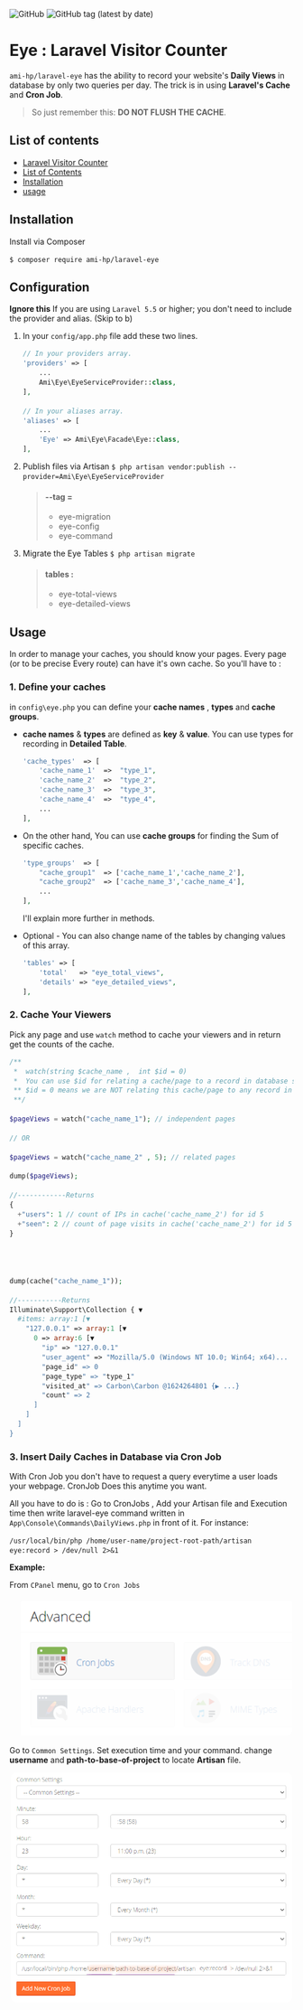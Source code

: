 ![GitHub](https://img.shields.io/github/license/ami-hp/laravel-eye?style=for-the-badge)
![GitHub tag (latest by date)](https://img.shields.io/github/v/tag/ami-hp/laravel-eye?color=00aa00&label=Release&logo=github&style=for-the-badge)


# Eye : Laravel Visitor Counter
`ami-hp/laravel-eye` has the ability to record your website's **Daily Views** in database by only two queries per day.  The trick is in using **Laravel's Cache** and **Cron Job**.
>  So just remember this: **DO NOT FLUSH THE CACHE**.

## List of contents
- [Laravel Visitor Counter](#laravel-visitor-counter)
- [List of Contents](#list-of-contents)
- [Installation](#Installation)
- [usage](#usage)

## Installation
Install via Composer

`$ composer require ami-hp/laravel-eye`

## Configuration
**Ignore this** If you are using  `Laravel 5.5`  or higher;  you don't need to include the provider and alias. (Skip to b)

1. In your `config/app.php`  file add these two lines.
	```php
	// In your providers array.
	'providers' => [
	    ...
	    Ami\Eye\EyeServiceProvider::class,
	],

	// In your aliases array.
	'aliases' => [
	    ...
	    'Eye' => Ami\Eye\Facade\Eye::class,
	],
	```
2. Publish files via Artisan
	`$ php artisan vendor:publish --provider=Ami\Eye\EyeServiceProvider`

	> #### --tag =
	> 	- eye-migration
	> 	- eye-config
	> 	- eye-command
3. Migrate the Eye Tables
	`$ php artisan migrate`
	> #### tables :
	> 	- eye-total-views
	> 	- eye-detailed-views
	
## Usage 
In order to manage your caches, you should know your pages. Every page (or to be precise Every route) can have it's own cache. So you'll have to :
### 1. Define your caches
in `config\eye.php` you can define your **cache names** , **types** and **cache groups**.
-  **cache names** & **types** are defined as **key** & **value**. You can use types for recording in **Detailed Table**. 
	
	```php
	'cache_types'  => [
		'cache_name_1'  =>  "type_1",
		'cache_name_2'  =>  "type_2",
		'cache_name_3'  =>  "type_3",
		'cache_name_4'  =>  "type_4",
		...
	],
	```
- On the other hand, You can use **cache groups** for finding the Sum of specific caches.
	```php
	'type_groups'  => [
		"cache_group1"  => ['cache_name_1','cache_name_2'],
		"cache_group2"  => ['cache_name_3','cache_name_4'],
		...
	],
	```
	I'll explain more further in methods.

- Optional - You can also change name of the tables by changing values of this array.
	```php
	'tables' => [
        'total'   => "eye_total_views",
        'details' => "eye_detailed_views",
    ],
	```

### 2. Cache Your Viewers
Pick any page and use `watch` method to cache your viewers and in return get the counts of the cache.
```php
/** 
 *  watch(string $cache_name ,  int $id = 0) 
 *  You can use $id for relating a cache/page to a record in database such as a Product or Article
 ** $id = 0 means we are NOT relating this cache/page to any record in database
 **/

$pageViews = watch("cache_name_1"); // independent pages

// OR

$pageViews = watch("cache_name_2" , 5); // related pages

dump($pageViews);

//------------Returns
{
  +"users": 1 // count of IPs in cache('cache_name_2') for id 5
  +"seen": 2 // count of page visits in cache('cache_name_2') for id 5
}




dump(cache("cache_name_1"));

//-----------Returns 
Illuminate\Support\Collection { ▼
  #items: array:1 [▼
    "127.0.0.1" => array:1 [▼
      0 => array:6 [▼
        "ip" => "127.0.0.1"
        "user_agent" => "Mozilla/5.0 (Windows NT 10.0; Win64; x64)...
        "page_id" => 0
        "page_type" => "type_1"
        "visited_at" => Carbon\Carbon @1624264801 {▶ ...}
        "count" => 2
      ]
    ]
  ]
}
```

### 3. Insert Daily Caches in Database via **Cron Job**
With Cron Job you don't have to request a query everytime a user loads your webpage. CronJob Does this anytime you want.

All you have to do is :
Go to CronJobs , Add your Artisan file and Execution time then write laravel-eye command written in  `App\Console\Commands\DailyViews.php` in front of it. For instance:

`/usr/local/bin/php /home/user-name/project-root-path/artisan eye:record > /dev/null 2>&1`

**Example:**

From `CPanel` menu, go to `Cron Jobs`

<div align="center">
	<img src="https://github.com/ami-hp/laravel-eye/blob/main/docs/img/cpanel-cronjob.png?raw=true" style="max-width:500px;border-radius:10px;"/>
</div>

Go to `Common Settings`. Set execution time and your command. change **username** and **path-to-base-of-project** to locate **Artisan** file.

<div align="center">
	<img src="https://github.com/ami-hp/laravel-eye/blob/main/docs/img/cp-cronjob-settings.png?raw=true" style="max-width:500px;border-radius:10px"/>
</div>
